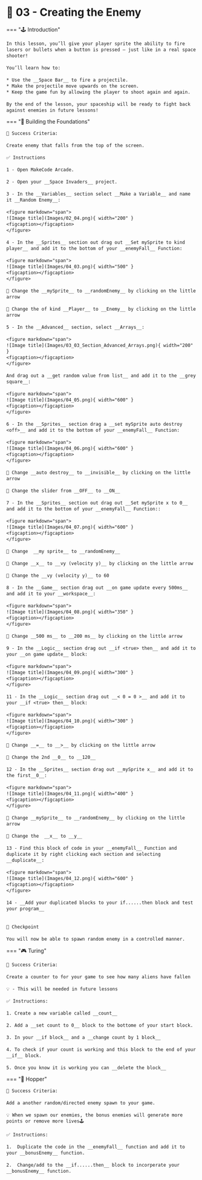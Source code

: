 # 👾 03 - Creating the Enemy

=== "🕹️ Introduction"

    In this lesson, you’ll give your player sprite the ability to fire lasers or bullets when a button is pressed — just like in a real space shooter!

    You’ll learn how to:

	* Use the __Space Bar__ to fire a projectile.
	* Make the projectile move upwards on the screen.
	* Keep the game fun by allowing the player to shoot again and again.

    By the end of the lesson, your spaceship will be ready to fight back against enemies in future lessons!

=== "🧱 Building the Foundations"

    🎯 Success Criteria:

    Create enemy that falls from the top of the screen.

    ✅ Instructions

    1 - Open MakeCode Arcade.

    2 - Open your __Space Invaders__ project.

    3 - In the __Variables__ section select __Make a Variable__ and name it __Random Enemy__:

    <figure markdown="span">
    ![Image title](Images/02_04.png){ width="200" }
    <figcaption></figcaption>
    </figure>

    4 - In the __Sprites__ section out drag out __Set mySprite to kind player__ and add it to the bottom of your __enemyFall__ Function:

    <figure markdown="span">
    ![Image title](Images/04_03.png){ width="500" }
    <figcaption></figcaption>
    </figure>

    🚨 Change the __mySprite__ to __randomEnemy__ by clicking on the little arrow

    🚨 Change the of kind __Player__ to __Enemy__ by clicking on the little arrow

    5 - In the __Advanced__ section, select __Arrays__:

    <figure markdown="span">
    ![Image title](Images/03_03_Section_Advanced_Arrays.png){ width="200" }
    <figcaption></figcaption>
    </figure>

    And drag out a __get random value from list__ and add it to the __grey square__:

    <figure markdown="span">
    ![Image title](Images/04_05.png){ width="600" }
    <figcaption></figcaption>
    </figure>

    6 - In the __Sprites__ section drag a __set mySprite auto destroy <off>__ and add it to the bottom of your __enemyFall__ Function:

    <figure markdown="span">
    ![Image title](Images/04_06.png){ width="600" }
    <figcaption></figcaption>
    </figure>

    🚨 Change __auto destroy__ to __invisible__ by clicking on the little arrow

    🚨 Change the slider from __OFF__ to __ON__

    7 - In the __Sprites__ section out drag out __Set mySprite x to 0__ and add it to the bottom of your __enemyFall__ Function::

    <figure markdown="span">
    ![Image title](Images/04_07.png){ width="600" }
    <figcaption></figcaption>
    </figure>

    🚨 Change  __my sprite__ to __randomEnemy__

    🚨 Change __x__ to __vy (velocity y)__ by clicking on the little arrow

    🚨 Change the __vy (velocity y)__ to 60

    8 - In the __Game__ section drag out __on game update every 500ms__ and add it to your __workspace__:

    <figure markdown="span">
    ![Image title](Images/04_08.png){ width="350" }
    <figcaption></figcaption>
    </figure>

    🚨 Change __500 ms__ to __200 ms__ by clicking on the little arrow

    9 - In the __Logic__ section drag out __if <true> then__ and add it to your __on game update__ block:

    <figure markdown="span">
    ![Image title](Images/04_09.png){ width="300" }
    <figcaption></figcaption>
    </figure>

    11 - In the __Logic__ section drag out __< 0 = 0 >__ and add it to your __if <true> then__ block:

    <figure markdown="span">
    ![Image title](Images/04_10.png){ width="300" }
    <figcaption></figcaption>
    </figure>

    🚨 Change __=__ to __>__ by clicking on the little arrow

    🚨 Change the 2nd __0__ to __120__

    12 - In the __Sprites__ section drag out __mySprite x__ and add it to the first__0__:

    <figure markdown="span">
    ![Image title](Images/04_11.png){ width="400" }
    <figcaption></figcaption>
    </figure>

    🚨 Change __mySprite__ to __randomEnemy__ by clicking on the little arrow

    🚨 Change the  __x__ to __y__

    13 - Find this block of code in your __enemyFall__ Function and duplicate it by right clicking each section and selecting __duplicate__:

    <figure markdown="span">
    ![Image title](Images/04_12.png){ width="600" }
    <figcaption></figcaption>
    </figure>

    14 - __Add your duplicated blocks to your if......then block and test your program__


    🧪 Checkpoint

    You will now be able to spawn random enemy in a controlled manner.

=== "🎮 Turing" 

    🎯 Success Criteria:
    
    Create a counter to for your game to see how many aliens have fallen

    💡 - This will be needed in future lessons

    ✅ Instructions:

    1. Create a new variable called __count__

    2. Add a __set count to 0__ block to the bottome of your start block.

    3. In your __if block__ and a __change count by 1 block__

    4. To check if your count is working and this block to the end of your __if__ block. 

    5. Once you know it is working you can __delete the block__


=== "👾 Hopper"    

    🎯 Success Criteria: 
    
    Add a another random/directed enemy spawn to your game.

    💡 When we spawn our enemies, the bonus enemies will generate more points or remove more lives🕹️

    ✅ Instructions:

    1.	Duplicate the code in the __enemyFall__ function and add it to your __bonusEnemy__ function.
    
    2.  Change/add to the __if......then__ block to incorperate your __bonusEnemy__ function.


